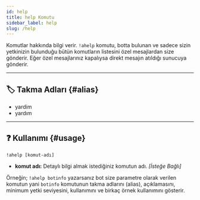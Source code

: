 ```yaml
---
id: help
title: help Komutu
sidebar_label: help
slug: /help
---
```

Komutlar hakkında bilgi verir. `!ahelp` komutu, botta bulunan ve sadece sizin yetkinizin bulunduğu bütün komutların 
listesini özel mesajlardan size gönderir. Eğer özel mesajlarınız kapalıysa direkt mesajın atıldığı sunucuya gönderir.

---

## 🏷️ Takma Adları {#alias}

- yardim
- yardım

---

## ❓ Kullanımı {#usage}
`!ahelp [komut-adı]`

- **komut adı:** Detaylı bilgi almak istediğiniz komutun adı. *[İsteğe Bağlı]*

Örneğin; `!ahelp botinfo` yazarsanız bot size parametre olarak verilen komutun yani `botinfo` komutunun takma adlarını 
(alias), açıklamasını, minimum yetki seviyesini, kullanımını ve birkaç örnek kullanımını gösterir.
